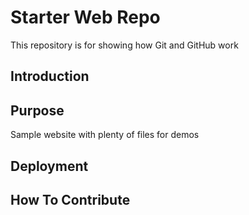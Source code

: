 # Starter Web Repo

This repository is for showing how Git and GitHub work

## Introduction

## Purpose

Sample website with plenty of files for demos

## Deployment
## How To Contribute 